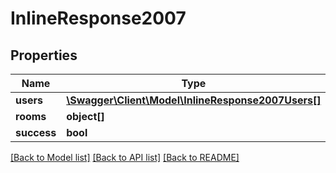 # InlineResponse2007

## Properties
Name | Type | Description | Notes
------------ | ------------- | ------------- | -------------
**users** | [**\Swagger\Client\Model\InlineResponse2007Users[]**](InlineResponse2007Users.md) |  | [optional] 
**rooms** | **object[]** |  | [optional] 
**success** | **bool** |  | [optional] 

[[Back to Model list]](../../README.md#documentation-for-models) [[Back to API list]](../../README.md#documentation-for-api-endpoints) [[Back to README]](../../README.md)

